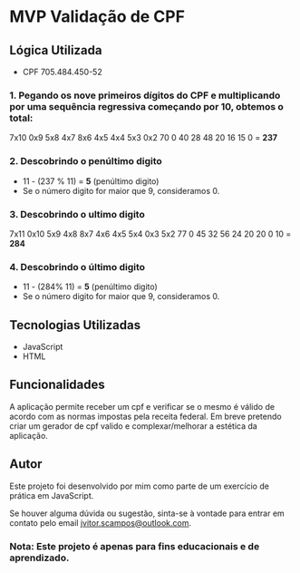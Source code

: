# MVP Validação de CPF 

  
## Lógica Utilizada
* CPF  705.484.450-52

###  1. Pegando os nove primeiros dígitos do CPF e multiplicando por uma sequência regressiva começando por 10, obtemos o total:
7x10 0x9 5x8 4x7 8x6 4x5 4x4 5x3 0x2
70 0 40 28 48 20 16 15 0 = **237**

### 2. Descobrindo o penúltimo digito
*  11 - (237 % 11) = **5** (penúltimo digito)
* Se o número digito for maior que 9, consideramos 0.

###  3. Descobrindo o ultimo digito 
7x11 0x10 5x9 4x8 8x7 4x6 4x5 5x4 0x3 5x2
77    0   45  32  56  24  20  20   0  10 = **284**

### 4. Descobrindo o último digito
*  11 - (284% 11) = **5** (penúltimo digito)
* Se o número digito for maior que 9, consideramos 0.

 ## Tecnologias Utilizadas
 * JavaScript
 * HTML
 
 ## Funcionalidades
 A aplicação permite receber um cpf e verificar se o mesmo é válido de acordo com as normas impostas pela receita federal. Em breve pretendo criar um gerador de cpf valido e complexar/melhorar a estética da aplicação.

## Autor
Este projeto foi desenvolvido por mim como parte de um exercício de prática em JavaScript.

Se houver alguma dúvida ou sugestão, sinta-se à vontade para entrar em contato pelo email [jvitor.scampos@outlook.com](mailto:jvitor.scampos@outlook.com).

### Nota: Este projeto é apenas para fins educacionais e de aprendizado.